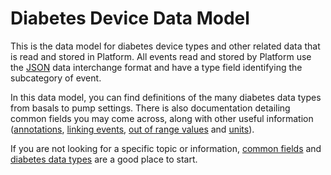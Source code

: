 <!-- omit in toc -->
# Diabetes Device Data Model

This is the data model for diabetes device types and other related data that is read and stored in Platform. All events read and stored by Platform use the [JSON](https://www.json.org/) data interchange format and have a type field identifying the subcategory of event.

In this data model, you can find definitions of the many diabetes data types from basals to pump settings. There is also documentation detailing common fields you may come across, along with other useful information ([annotations](./device-data/annotations.md), [linking events](./device-data/linking-events.md), [out of range values](./device-data/oor-values.md) and [units](./device-data/units.md)).

If you are not looking for a specific topic or information, [common fields](./device-data/common-fields.md) and [diabetes data types](./device-data/data-types.md) are a good place to start.
